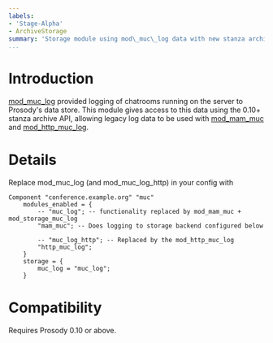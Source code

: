 ```yaml
---
labels:
- 'Stage-Alpha'
- ArchiveStorage
summary: 'Storage module using mod\_muc\_log data with new stanza archive API'
...
```


Introduction
============

[mod\_muc\_log](mod_muc_log.md) provided logging of chatrooms running on
the server to Prosody's data store. This module gives access to this
data using the 0.10+ stanza archive API, allowing legacy log data to be
used with [mod\_mam\_muc](mod_mam_muc.md) and
[mod\_http\_muc\_log](mod_http_muc_log.md).

Details
=======

Replace mod\_muc\_log (and mod\_muc\_log\_http) in your config with

    Component "conference.example.org" "muc"
        modules_enabled = {
            -- "muc_log"; -- functionality replaced by mod_mam_muc + mod_storage_muc_log
            "mam_muc"; -- Does logging to storage backend configured below

            -- "muc_log_http"; -- Replaced by the mod_http_muc_log
            "http_muc_log";
        }
        storage = {
            muc_log = "muc_log";
        }

Compatibility
=============

Requires Prosody 0.10 or above.
